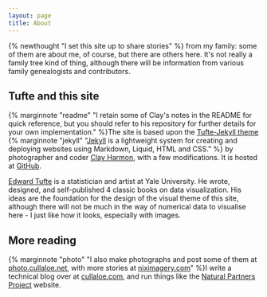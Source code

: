```yaml
---
layout: page
title: About
---
```


{% newthought "I set this site up to share stories" %} from my family: some of them are about me, of course, but there are others here. It's not really a family tree kind of thing, although there will be information from various family genealogists and contributors.

## Tufte and this site
{% marginnote "readme" "I retain some of Clay's notes in the README for quick reference, but you should refer to his repository for further details for your own implementation." %}The site is based upon the [Tufte-Jekyll theme](https://github.com/clayh53/tufte-jekyll)  {% marginnote "jekyll" "[Jekyll](https://jekyllrb.com/) is a lightweight system for creating and deploying websites using Markdown, Liquid, HTML and CSS." %} by photographer and coder [Clay Harmon](http://www.clayharmon.com/), with a few modifications. It is hosted at [GitHub](https://cullaloe.com/family/).

[Edward Tufte](https://www.edwardtufte.com/tufte/) is a statistician and artist at Yale University. He wrote, designed, and self-published 4 classic books on data visualization. His ideas are the foundation for the design of the visual theme of this site, although there will not be much in the way of numerical data to visualise here - I just like how it looks, especially with images.

## More reading
{% marginnote "photo" "I also make photographs and post some of them at [photo.cullaloe.net](https://photo.cullaloe.net/), with more stories at [niximagery.com](https://niximagery.com)" %}I write a technical blog over at [cullaloe.com](https://cullaloe.com/), and run things like the [Natural Partners Project](https://naturalpartnersproject.org/) website.

